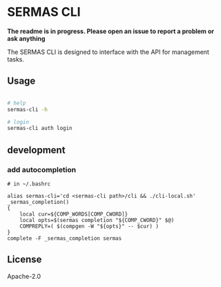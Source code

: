 # SERMAS CLI 

**The readme is in progress. Please open an issue to report a problem or ask anything**

The SERMAS CLI is designed to interface with the API for management tasks.

## Usage

```sh

# help
sermas-cli -h

# login
sermas-cli auth login

```


## development

### add autocompletion
``` 
# in ~/.bashrc

alias sermas-cli='cd <sermas-cli path>/cli && ./cli-local.sh'
_sermas_completion()
{
    local cur=${COMP_WORDS[COMP_CWORD]}
    local opts=$(sermas completion "${COMP_CWORD}" $@)
    COMPREPLY=( $(compgen -W "${opts}" -- $cur) )
}
complete -F _sermas_completion sermas
``` 

## License

Apache-2.0